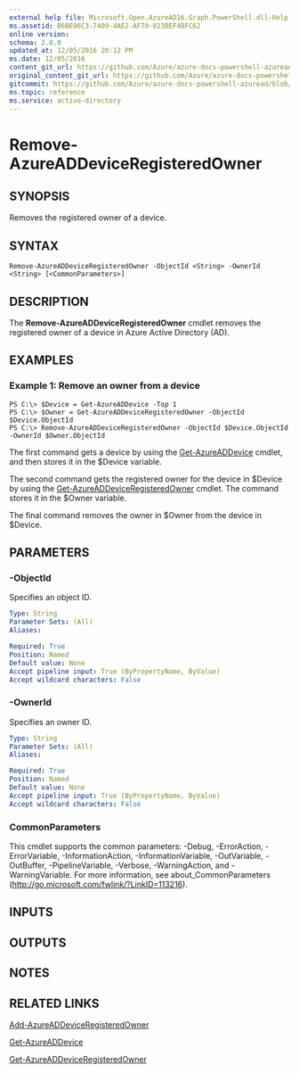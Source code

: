 ```yaml
---
external help file: Microsoft.Open.AzureAD16.Graph.PowerShell.dll-Help.xml
ms.assetid: B6BE96C3-7409-4AE2-AF70-823BEF4BFC62
online version:
schema: 2.0.0
updated_at: 12/05/2016 20:12 PM
ms.date: 12/05/2016
content_git_url: https://github.com/Azure/azure-docs-powershell-azuread/blob/RobdeJong-patch-12/Azure%20AD%20Cmdlets/AzureAD/v2/Remove-AzureADDeviceRegisteredOwner.md
original_content_git_url: https://github.com/Azure/azure-docs-powershell-azuread/blob/RobdeJong-patch-12/Azure%20AD%20Cmdlets/AzureAD/v2/Remove-AzureADDeviceRegisteredOwner.md
gitcommit: https://github.com/Azure/azure-docs-powershell-azuread/blob/a3f4eb41072cf1506c8f82aa100e942b0830fc23
ms.topic: reference
ms.service: active-directory
---
```


# Remove-AzureADDeviceRegisteredOwner

## SYNOPSIS
Removes the registered owner of a device.

## SYNTAX

```
Remove-AzureADDeviceRegisteredOwner -ObjectId <String> -OwnerId <String> [<CommonParameters>]
```

## DESCRIPTION
The **Remove-AzureADDeviceRegisteredOwner** cmdlet removes the registered owner of a device in Azure Active Directory (AD).

## EXAMPLES

### Example 1: Remove an owner from a device
```
PS C:\> $Device = Get-AzureADDevice -Top 1
PS C:\> $Owner = Get-AzureADDeviceRegisteredOwner -ObjectId $Device.ObjectId
PS C:\> Remove-AzureADDeviceRegisteredOwner -ObjectId $Device.ObjectId -OwnerId $Owner.ObjectId
```

The first command gets a device by using the [Get-AzureADDevice](./Get-AzureADDevice.md) cmdlet, and then stores it in the $Device variable.

The second command gets the registered owner for the device in $Device by using the [Get-AzureADDeviceRegisteredOwner](./Get-AzureADDeviceRegisteredOwner.md) cmdlet.
The command stores it in the $Owner variable.

The final command removes the owner in $Owner from the device in $Device.

## PARAMETERS

### -ObjectId
Specifies an object ID.
```yaml
Type: String
Parameter Sets: (All)
Aliases: 

Required: True
Position: Named
Default value: None
Accept pipeline input: True (ByPropertyName, ByValue)
Accept wildcard characters: False
```

### -OwnerId
Specifies an owner ID.
```yaml
Type: String
Parameter Sets: (All)
Aliases: 

Required: True
Position: Named
Default value: None
Accept pipeline input: True (ByPropertyName, ByValue)
Accept wildcard characters: False
```

### CommonParameters
This cmdlet supports the common parameters: -Debug, -ErrorAction, -ErrorVariable, -InformationAction, -InformationVariable, -OutVariable, -OutBuffer, -PipelineVariable, -Verbose, -WarningAction, and -WarningVariable. For more information, see about_CommonParameters (http://go.microsoft.com/fwlink/?LinkID=113216).

## INPUTS

## OUTPUTS

## NOTES

## RELATED LINKS

[Add-AzureADDeviceRegisteredOwner](./Add-AzureADDeviceRegisteredOwner.md)

[Get-AzureADDevice](./Get-AzureADDevice.md)

[Get-AzureADDeviceRegisteredOwner](./Get-AzureADDeviceRegisteredOwner.md)
